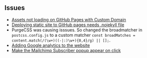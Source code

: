 ## Issues
* [Assets not loading on GitHub Pages with Custom Domain](https://github.com/vercel/next.js/issues/8316)
* [Deploying static site to GitHub pages needs .nojekyll file](https://github.com/vercel/next.js/issues/2029)
* PurgeCSS was causing isssues. So changed the broadmatcher in `postcss.config.js` to a custom matcher
`const broadMatches = content.match(/(\w+)((-|:)\w+){0,4}/g) || [];`.
* [Adding Google analytics to the website](https://hoangtrinhj.com/using-google-analytics-with-next-js)
* [Make the Mailchimp Subscriber popup appear on click](https://gist.github.com/scottmagdalein/259d878ad46ed6f2cdce)
